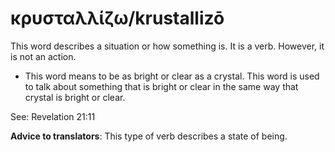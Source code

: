 # κρυσταλλίζω/krustallizō
This word describes a situation or how something is. It is a verb. However, it is not an action.

* This word means to be as bright or clear as a crystal. This word is used to talk about something that is bright or clear in the same way that crystal is bright or clear.

See: Revelation 21:11

**Advice to translators**: This type of verb describes a state of being.

